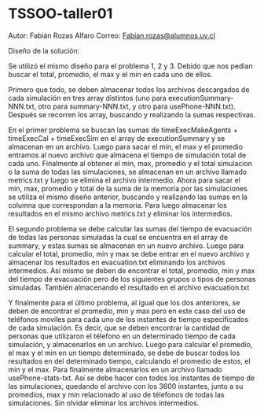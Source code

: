 # TSSOO-taller01

Autor: Fabián Rozas Alfaro
Correo: Fabian.rozas@alumnos.uv.cl


Diseño de la solución: 

Se utilizó el mismo diseño para el problema 1, 2 y 3. Debido que nos pedian buscar el total, promedio, el max y el min en cada uno de ellos. 

Primero que todo, se deben almacenar todos los archivos descargados de cada simulación en tres array distintos (uno para executionSummary-NNN.txt, otro para summary-NNN.txt, y otro para usePhone-NNN.txt). Después se recorren los array, buscando y realizando la sumas respectivas. 

En el primer problema se buscan las sumas de timeExecMakeAgents + timeExecCal + timeExecSim en el array de executionSummary y se almacenan en un archivo. Luego para sacar el min, el max y el promedio entramos al nuevo archivo que almacena el tiempo de simulación total de cada uno. Finalmente al obtener el min, max, promedio y el total simulacion o la suma de todas las simulaciones, se almacenan en un archivo llamado metrics.txt y luego se elimina el archivo intermedio. 
Ahora para sacar el min, max, promedio y total de la suma de la memoria por las simulaciones se utiliza el mismo diseño anterior, buscando y realizando las sumas en la columna que correspondan a la memoria. Para luego almacenar los resultados en el mismo archivo metrics.txt y eliminar los intermedios. 

El segundo problema se debe calcular las sumas del tiempo de evacuación de todas las personas simuladas la cual se encuentra en el array de summary, y estas sumas se almacenan en un nuevo archivo. Luego para calcular el total, promedio, min y max se debe entrar en el nuevo archivo y almacenar los resultados en evacuation.txt eliminando los archivos intermedios. Así mismo se deben de encontrar el total, promedio, min y max del tiempo de evacuación pero de los siguientes grupos o tipos de personas simuladas. También almacenando el resultado en el archivo evacuation.txt 

Y finalmente para el último problema, al igual que los dos anteriores, se deben de encontrar el promedio, min y max pero en este caso del uso de teléfonos moviles para cada uno de los instantes de tiempo especificados de cada simulación. Es decir, que se deben encontrar la cantidad de personas que utilizaron el télefono en un determinado tiempo de cada simulación, y almacenarlos en un archivo. Luego para calcular el promedio, el max y el min en un tiempo determinado, se debe de buscar todos los resultados en del determinado tiempo, calculando el promedio de estos, el min y el max. Para finalmente almacenarlos en un archivo llamado usePhone-stats-txt. Así se debe hacer con todos los instantes de tiempo de las simulaciones, quedando el archivo con los 3600 instantes, junto a su promedios, max y min relacionado al uso de télefonos de todas las simulaciones. Sin olvidar eliminar los archivos intermedios. 

